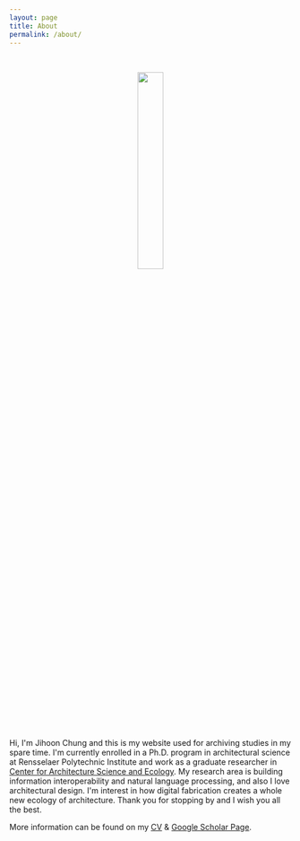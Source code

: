 ```yaml
---
layout: page
title: About
permalink: /about/
---
```


<br><center><img src="../assets/img/my_pic2.png" width="30%"> </center><br>
Hi, I'm Jihoon Chung and this is my website used for archiving studies in my spare time. I'm currently enrolled in a Ph.D. program in architectural science at Rensselaer Polytechnic Institute and work as a graduate researcher in [Center for Architecture Science and Ecology](https://www.case.rpi.edu/). My research area is building information interoperability and natural language processing, and also I love architectural design. I'm interest in how digital fabrication creates a whole new ecology of architecture. Thank you for stopping by and I wish you all the best.

More information can be found on my [CV](https://archi-j.github.io/resume/) & [Google Scholar Page](https://scholar.google.com/citations?user=ExZUcKYAAAAJ&hl=en&authuser=2).
